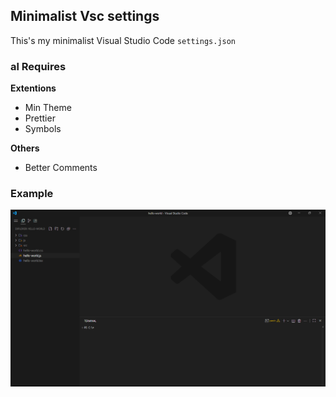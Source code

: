 ## Minimalist Vsc settings

This's my minimalist Visual Studio Code `settings.json`

### al Requires

**Extentions**

- Min Theme
- Prettier
- Symbols

**Others**

- Better Comments

###  Example

![alt text](./assets/{D4215E65-7694-4226-B892-5711393A6A6C}.png)
